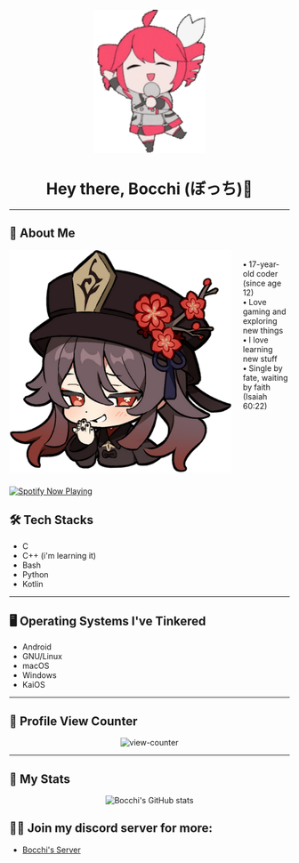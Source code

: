 <p align="center">
  <img src="https://raw.githubusercontent.com/Crystaltrd/Crystaltrd/refs/heads/main/teto-tetoris.gif" alt="tetoris" width="200">
</p>

<h1 align="center">Hey there, Bocchi (ぼっち)👋</h1>

---

## 🌸 About Me
<p>
  <img src="hutao.png" alt="Hu Tao" width="400" align="left" style="margin-right: 20px;" />
  <br>
  <b>•</b> 17-year-old coder (since age 12)<br>
  <b>•</b> Love gaming and exploring new things<br>
  <b>•</b> I love learning new stuff<br>
  <b>•</b> Single by fate, waiting by faith (Isaiah 60:22)<br>
  <br><br><br><br><br><br><br><br>
  <a href="https://open.spotify.com/user/31yff4qe7m5vps7nfx3j7soi4lcu">
    <img src="https://spotify-github-profile.kittinanx.com/api/view?uid=31yff4qe7m5vps7nfx3j7soi4lcu&cover_image=true&theme=novatorem&show_offline=false&background_color=0d1117&interchange=false&bar_color=1db954&bar_color_cover=false" alt="Spotify Now Playing" />
  </a>
</p>

## 🛠️ Tech Stacks
- C
- C++ (i'm learning it)
- Bash
- Python
- Kotlin

---

## 🖥️ Operating Systems I've Tinkered
- Android
- GNU/Linux
- macOS
- Windows
- KaiOS

---

## 👀 Profile View Counter
<p align="center">
  <img src="https://moe-counter.glitch.me/get/@bocchi-the-dev?theme=original-new" alt="view-counter"/>
</p>

---

## 🥰 My Stats
<p align="center">
  <img src="https://github-readme-stats-denvercoder1.vercel.app/api?username=bocchi-the-dev&show_icons=true&include_all_commits=true&count_private=true&theme=tokyonight" alt="Bocchi's GitHub stats" />
</p>

## 👋🏻 Join my discord server for more:
- [Bocchi's Server](https://discord.gg/GRded35Ak4)